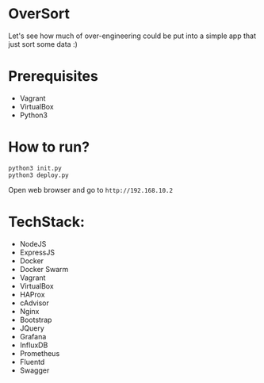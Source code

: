 # OverSort
Let's see how much of over-engineering could be put into a simple app that just sort some data :)

# Prerequisites
- Vagrant
- VirtualBox
- Python3

# How to run?
```
python3 init.py
python3 deploy.py
```

Open web browser and go to `http://192.168.10.2`

# TechStack:
- NodeJS
- ExpressJS
- Docker
- Docker Swarm
- Vagrant
- VirtualBox
- HAProx
- cAdvisor
- Nginx
- Bootstrap
- JQuery
- Grafana
- InfluxDB
- Prometheus
- Fluentd
- Swagger
